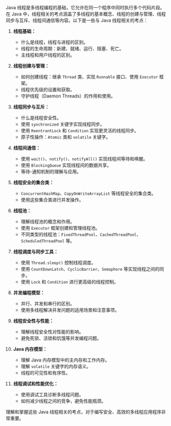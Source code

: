 Java 线程是多线程编程的基础，它允许在同一个程序中同时执行多个代码片段。在 Java 中，线程相关的考点涵盖了多线程的基本概念、线程的创建与管理、线程同步与互斥、线程间通信等内容。以下是一些与 Java 线程相关的考点：

1. **线程基础：**
   - 什么是线程，线程与进程的区别。
   - 线程的生命周期：新建、就绪、运行、阻塞、死亡。
   - 主线程和用户线程的区别。

2. **线程创建与管理：**
   - 如何创建线程：继承 `Thread` 类、实现 `Runnable` 接口、使用 `Executor` 框架。
   - 线程优先级的设置和获取。
   - 守护线程（Daemon Threads）的作用和使用。

3. **线程同步与互斥：**
   - 什么是线程安全性。
   - 使用 `synchronized` 关键字实现线程同步。
   - 使用 `ReentrantLock` 和 `Condition` 实现更灵活的线程同步。
   - 原子性操作：`Atomic` 类和 `volatile` 关键字。

4. **线程间通信：**
   - 使用 `wait()`、`notify()`、`notifyAll()` 实现线程间等待和唤醒。
   - 使用 `BlockingQueue` 实现线程间的数据共享。
   - 等待-通知机制的理解与应用。

5. **线程安全的集合类：**
   - `ConcurrentHashMap`、`CopyOnWriteArrayList` 等线程安全的集合类。
   - 使用这些集合类进行并发操作。

6. **线程池：**
   - 理解线程池的概念和作用。
   - 使用 `Executor` 框架创建和管理线程池。
   - 不同类型的线程池：`FixedThreadPool`、`CachedThreadPool`、`ScheduledThreadPool` 等。

7. **线程调度与同步工具：**
   - 使用 `Thread.sleep()` 控制线程调度。
   - 使用 `CountDownLatch`、`CyclicBarrier`、`Semaphore` 等实现线程之间的同步。
   - 使用 `Lock` 和 `Condition` 进行更高级的线程控制。

8. **并发编程模型：**
   - 并行、并发和串行的区别。
   - 使用多线程解决并发问题的适用场景和注意事项。

9. **线程安全性与性能：**
   - 理解线程安全性对性能的影响。
   - 避免死锁、活锁和饥饿等并发编程问题。

10. **Java 内存模型：**
    - 理解 Java 内存模型中的主内存和工作内存。
    - 理解 `volatile` 关键字的内存语义。
    - 线程的可见性和有序性。

11. **线程调试和性能优化：**
    - 使用调试工具诊断多线程问题。
    - 如何减少线程之间的竞争，避免性能瓶颈。

理解和掌握这些 Java 线程相关的考点，对于编写安全、高效的多线程应用程序非常重要。